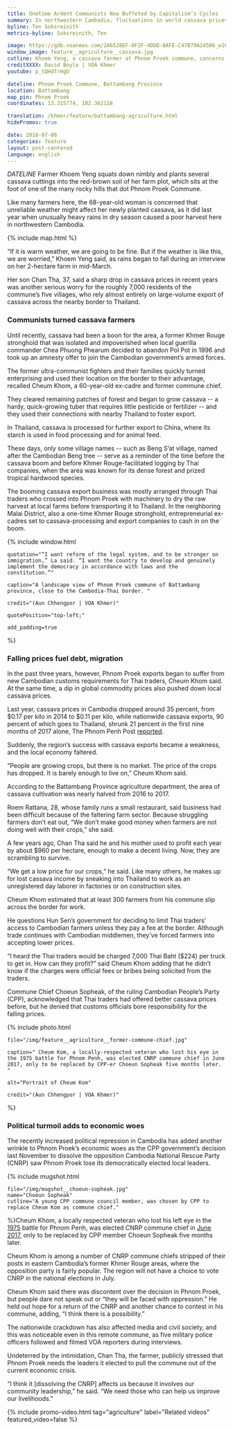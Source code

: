 ```yaml
---
title: Onetime Ardent Communists Now Buffeted by Capitalism’s Cycles
summary: In northwestern Cambodia, fluctuations in world cassava prices cause uncertainty, pain among former Khmer Rouge stalwarts. 
byline: Ten Soksreinith
metrics-byline: Soksreinith, Ten

image: https://gdb.voanews.com/2A6528EF-0F2F-4DDD-8AFE-C47B79A24506_w1023_s.jpg
window_image: feature__agriculture__cassava.jpg
cutline: Khoem Yeng, a cassava farmer at Phnom Proek commune, concerns about the unreliable weather which could affect her newly-planted cassava. Heavy rains has caused a poor harvest in northwestern Cambodia’s farmland. “If it is warm weather we are going to be fine, but if the weather is like this we are worried,” she said. 
creditXXXX: David Boyle | VOA Khmer
youtube: p_tQHdTrHgU

dateline: Phnom Proek Commune, Battambang Province
location: Battambang
map_pin: Phnom Proek
coordinates: 13.315774, 102.362118

translation: /khmer/feature/battambang-agriculture.html
hidePromos: true

date: 2018-07-06
categories: feature
layout: post-centered
language: english
---
```



$DATELINE$ Farmer Khoem Yeng squats down nimbly and plants several cassava cuttings into the red-brown soil of her farm plot, which sits at the foot of one of the many rocky hills that dot Phnom Proek Commune.
 
Like many farmers here, the 68-year-old woman is concerned that unreliable weather might affect her newly planted cassava, as it did last year when unusually heavy rains in dry season caused a poor harvest here in northwestern Cambodia.



{% include map.html %}




“If it is warm weather, we are going to be fine. But if the weather is like this, we are worried,” Khoem Yeng said, as rains began to fall during an interview on her 2-hectare farm in mid-March.
 
Her son Chan Tha, 37, said a sharp drop in cassava prices in recent years was another serious worry for the roughly 7,000 residents of the commune’s five villages, who rely almost entirely on large-volume export of cassava across the nearby border to Thailand.



### Communists turned cassava farmers ###


Until recently, cassava had been a boon for the area, a former Khmer Rouge stronghold that was isolated and impoverished when local guerilla commander Chea Phuong Phearum decided to abandon Pol Pot in 1996 and took up an amnesty offer to join the Cambodian government’s armed forces.
 
The former ultra-communist fighters and their families quickly turned enterprising and used their location on the border to their advantage, recalled Cheum Khom, a 60-year-old ex-cadre and former commune chief.
 
They cleared remaining patches of forest and began to grow cassava -- a hardy, quick-growing tuber that requires little pesticide or fertilizer -- and they used their connections with nearby Thailand to foster export.
 
In Thailand, cassava is processed for further export to China, where its starch is used in food processing and for animal feed.
 
These days, only some village names -- such as Beng S’at village, named after the Cambodian Beng tree -- serve as a reminder of the time before the cassava boom and before Khmer Rouge-facilitated logging by Thai companies, when the area was known for its dense forest and prized tropical hardwood species.
 
The booming cassava export business was mostly arranged through Thai traders who crossed into Phnom Proek with machinery to dry the raw harvest at local farms before transporting it to Thailand. In the neighboring Malai District, also a one-time Khmer Rouge stronghold, entrepreneurial ex-cadres set to cassava-processing and export companies to cash in on the boom.

 


{% include window.html

	quotation="“I want reform of the legal system, and to be stronger on immigration,” La said. “I want the country to develop and genuinely implement the democracy in accordance with laws and the constitution.”"

	caption="A landscape view of Phnom Proek commune of Battambang province, close to the Cambodia-Thai border. "

	credit="(Aun Chhengpor | VOA Khmer)"

	quotePosition="top-left;"

	add_padding=true

%}



### Falling prices fuel debt, migration ###


In the past three years, however, Phnom Proek exports began to suffer from new Cambodian customs requirements for Thai traders, Cheum Khom said. At the same time, a dip in global commodity prices also pushed down local cassava prices.
 
Last year, cassava prices in Cambodia dropped around 35 percent, from $0.17 per kilo in 2014 to $0.11 per kilo, while nationwide cassava exports, 90 percent of which goes to Thailand, shrunk 21 percent in the first nine months of 2017 alone, The Phnom Penh Post [reported](https://www.phnompenhpost.com/business/cassava-prices-hit-new-low).

Suddenly, the region’s success with cassava exports became a weakness, and the local economy faltered.
 
“People are growing crops, but there is no market. The price of the crops has dropped. It is barely enough to live on,” Cheum Khom said.
 
According to the Battambang Province agriculture department, the area of cassava cultivation was nearly halved from 2016 to 2017. 
 
Roem Rattana, 28, whose family runs a small restaurant, said business had been difficult because of the faltering farm sector. Because struggling farmers don’t eat out, “We don’t make good money when farmers are not doing well with their crops,” she said.   

A few years ago, Chan Tha said he and his mother used to profit each year by about $960 per hectare, enough to make a decent living. Now, they are scrambling to survive.
 
“We get a low price for our crops,” he said. Like many others, he makes up for lost cassava income by sneaking into Thailand to work as an unregistered day laborer in factories or on construction sites.    
 
Cheum Khom estimated that at least 300 farmers from his commune slip across the border for work.
 
He questions Hun Sen’s government for deciding to limit Thai traders’ access to Cambodian farmers unless they pay a fee at the border. Although trade continues with Cambodian middlemen, they’ve forced farmers into accepting lower prices. 
 
“I heard the Thai traders would be charged 7,000 Thai Baht ($224) per truck to get in. How can they profit?” said Cheum Khom adding that he didn’t know if the charges were official fees or bribes being solicited from the traders.
 
Commune Chief Choeun Sopheak, of the ruling Cambodian People’s Party (CPP), acknowledged that Thai traders had offered better cassava prices before, but he denied that customs officials bore responsibility for the falling prices.




{% include photo.html 

	file="/img/feature__agriculture__former-commune-chief.jpg"

	caption=" Cheum Kom, a locally-respected veteran who lost his eye in the 1975 battle for Phnom Penh, was elected CNRP commune chief in June 2017, only to be replaced by CPP-er Choeun Sopheak five months later. "

	alt="Portrait of Cheum Kom"

	credit="(Aun Chhengpor | VOA Khmer)"
%}



### Political turmoil adds to economic woes ###


The recently increased political repression in Cambodia has added another wrinkle to Phnom Proek’s economic woes as the CPP government’s decision last November to dissolve the opposition Cambodia National Rescue Party (CNRP) saw Phnom Proek lose its democratically elected local leaders.


 
{% include mugshot.html

	file="/img/mugshot__choeun-sopheak.jpg"
	name="Choeun Sopheak"
	cutline="A young CPP commune council member, was chosen by CPP to replace Cheum Kom as commune chief."

%}Cheum Khom, a locally respected veteran who lost his left eye in the <a href="#april_17_1975" class="trigger__factbox">1975</a> battle for Phnom Penh, was elected CNRP commune chief in <a href="#june_2017" class="trigger__factbox">June 2017</a>, only to be replaced by CPP member Choeun Sopheak five months later.
 
Cheum Khom is among a number of CNRP commune chiefs stripped of their posts in eastern Cambodia’s former Khmer Rouge areas, where the opposition party is fairly popular. The region will not have a choice to vote CNRP in the national elections in July.
 
Cheum Khom said there was discontent over the decision in Phnom Proek, but people dare not speak out or “they will be faced with oppression.” He held out hope for a return of the CNRP and another chance to contest in his commune, adding, “I think there is a possibility.”
 
The nationwide crackdown has also affected media and civil society, and this was noticeable even in this remote commune, as five military police officers followed and filmed VOA reporters during interviews.
 
Undeterred by the intimidation, Chan Tha, the farmer, publicly stressed that Phnom Proek needs the leaders it elected to pull the commune out of the current economic crisis.
 
“I think it [dissolving the CNRP] affects us because it involves our community leadership,” he said. “We need those who can help us improve our livelihoods.”



{%
	include promo-video.html
	tag="agriculture"
	label="Related videos"
	featured_video=false
%}




